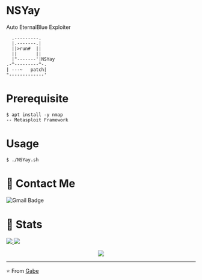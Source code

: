 # NSYay
Auto EternalBlue Exploiter
```
  .---------.
  |.-------.|
  ||>run#  ||
  ||       ||
  |"-------'|NSYay
.-^---------^-.
| ---~   patch|
"-------------'
```
# Prerequisite
```
$ apt install -y nmap
-- Metasploit Framework
```
# Usage
```
$ ./NSYay.sh
```
# 💬 Contact Me 

![Gmail Badge](https://img.shields.io/badge/-berriosgabe@gmail.com-c14438?style=flat-square&logo=Gmail&logoColor=white)

# 🚦 Stats

<a href="https://github.com/CharlesTheGreat77">
  <img src="https://github-readme-stats.vercel.app/api?username=CharlesTheGreat77&show_icons=true&hide=commits" />
</a>
<a href="https://github.com/CharlesTheGreat77">
  <img src="https://github-readme-stats.vercel.app/api/top-langs/?username=CharlesTheGreat77&layout=compact" />
</a>

<p align="center"> 
  <img src="https://profile-counter.glitch.me/CharlesTheGreat77/count.svg" />
</p>

---
⭐️ From [Gabe](https://github.com/CharlesTheGreat77)
